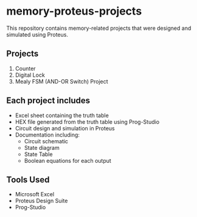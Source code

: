 # memory-proteus-projects
This repository contains memory-related projects that were designed and simulated using Proteus.

## Projects
1. Counter
2. Digital Lock
3. Mealy FSM (AND-OR Switch) Project

## Each project includes
- Excel sheet containing the truth table
- HEX file generated from the truth table using Prog-Studio
- Circuit design and simulation in Proteus
- Documentation including:
  - Circuit schematic
  - State diagram
  - State Table
  - Boolean equations for each output

## Tools Used
- Microsoft Excel
- Proteus Design Suite
- Prog-Studio
